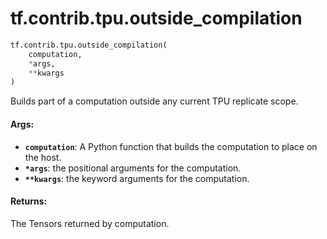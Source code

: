 <div itemscope itemtype="http://developers.google.com/ReferenceObject">
<meta itemprop="name" content="tf.contrib.tpu.outside_compilation" />
<meta itemprop="path" content="Stable" />
</div>

# tf.contrib.tpu.outside_compilation

``` python
tf.contrib.tpu.outside_compilation(
    computation,
    *args,
    **kwargs
)
```

Builds part of a computation outside any current TPU replicate scope.

#### Args:

* <b>`computation`</b>: A Python function that builds the computation to
    place on the host.
* <b>`*args`</b>: the positional arguments for the computation.
* <b>`**kwargs`</b>: the keyword arguments for the computation.


#### Returns:

The Tensors returned by computation.
